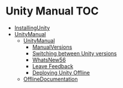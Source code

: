 Unity Manual TOC
================

 - [InstallingUnity](InstallingUnity)
 - [UnityManual](UnityManual)
	 - [UnityManual](UnityManual_1)
		 - [ManualVersions](ManualVersions)
		 - [Switching between Unity versions](SwitchingDocumentationVersions)
		 - [WhatsNew56](WhatsNew56)
		 - [Leave Feedback](LeaveFeedback)
		 - [Deploying Unity Offline](DeployingUnityOffline)
	 - [OfflineDocumentation](OfflineDocumentation)

